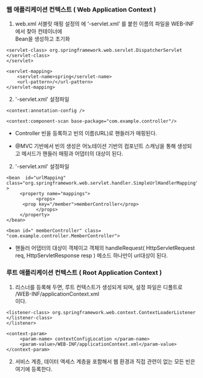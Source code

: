 ### 웹 애플리케이션 컨텍스트 ( Web Application Context  )

1. web.xml 서블릿 매핑 설정의 <servlet-name>에 ‘-servlet.xml’ 를 붙힌 이름의 파일을 WEB-INF에서 찾아 컨테이너에    
   Bean을 생성하고 초기화 

```<servlet-name>spring</servlet-name>
<servlet-class> org.springframework.web.servlet.DispatcherServlet </servlet-class>
</servlet>

<servlet-mapping>
    <servlet-name>spring</servlet-name>
    <url-pattern>/</url-pattern>
</servlet-mapping> 
```

2. <servlet-name> '-servlet.xml'  설정파일

```
<context:annotation-config />

<context:component-scan base-package="com.example.controller"/>

```
- Controller 빈을 등록하고 빈의 이름(URL)로 핸들러가 매핑된다.

- @MVC 기반에서 빈의 생성은 어노테이션 기반의 컴포넌트 스캐닝을 통해 생성되고  메서드가 핸들러 매핑과
       어댑터의 대상이 된다.

2. <servlet-name> '-servlet.xml'  설정파일

```
<bean  id="urlMapping" class="org.springframework.web.servlet.handler.SimpleUrlHandlerMapping" >
     <property name="mappings">
           <props>
	  <prop key="/member">memberController</prop>
           </props>
     </property>
</bean>

<bean id=" memberController" class= "com.example.controller.MemberController"> 

```
- 핸들러 어댑터의 대상이 객체이고 객체의 handleRequest( HttpServletRequest req, HttpServletResponse resp )
       메소드 하나만이 url대상이 된다.

### 루트 애플리케이션 컨텍스트 ( Root Application Context  )

1. 리스너를 등록해 두면, 루트 컨텍스트가 생성되게 되며, 설정 파일은 디폴트로  /WEB-INF/applicationContext.xml   
   이다.

```
<listener-class> org.springframework.web.context.ContextLoaderListener </listener-class>
</listener>

<context-param>
     <param-name> contextConfigLocation </param-name>
     <param-value>/WEB-INF/applicationContext.xml</param-value>
</context-param> 	

```

2. 서비스 계층, 데이터 액세스 계층을 포함해서 웹 환경과 직접 관련이 없는 모든 빈은 여기에 등록한다.
